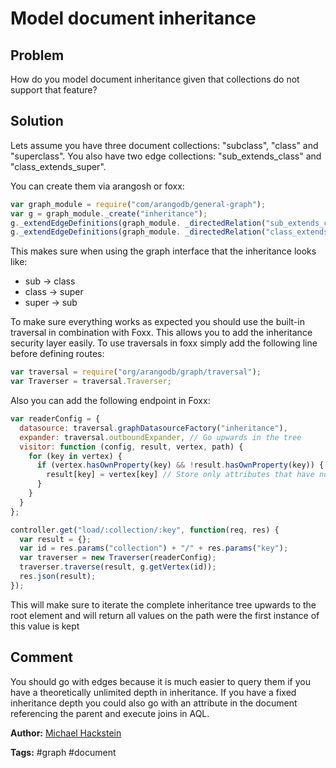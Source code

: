 # Model document inheritance

## Problem

How do you model document inheritance given that collections do not support that feature? 

## Solution

Lets assume you have three document collections: "subclass", "class" and "superclass". You also have two edge collections: "sub_extends_class" and "class_extends_super".

You can create them via arangosh or foxx:

```js
var graph_module = require("com/arangodb/general-graph");
var g = graph_module._create("inheritance");
g._extendEdgeDefinitions(graph_module. _directedRelation("sub_extends_class", ["subclass"], ["class"]));
g._extendEdgeDefinitions(graph_module. _directedRelation("class_extends_super", ["class"], ["superclass"]));
```

This makes sure when using the graph interface that the inheritance looks like:

* sub → class
* class → super
* super → sub

To make sure everything works as expected you should use the built-in traversal in combination with Foxx. This allows you to add the inheritance security layer easily.
To use traversals in foxx simply add the following line before defining routes:

```js
var traversal = require("org/arangodb/graph/traversal");
var Traverser = traversal.Traverser;
```

Also you can add the following endpoint in Foxx:

```js
var readerConfig = {
  datasource: traversal.graphDatasourceFactory("inheritance"),
  expander: traversal.outboundExpander, // Go upwards in the tree
  visitor: function (config, result, vertex, path) {
    for (key in vertex) {
      if (vertex.hasOwnProperty(key) && !result.hasOwnProperty(key)) {
        result[key] = vertex[key] // Store only attributes that have not yet been found
      }
    }
  }
};  

controller.get("load/:collection/:key", function(req, res) {
  var result = {};
  var id = res.params("collection") + "/" + res.params("key");
  var traverser = new Traverser(readerConfig);
  traverser.traverse(result, g.getVertex(id));
  res.json(result);
});
```

This will make sure to iterate the complete inheritance tree upwards to the root element and will return all values on the path
were the first instance of this value is kept

## Comment
You should go with edges because it is much easier to query them if you have a theoretically unlimited depth in inheritance. 
If you have a fixed inheritance depth you could also go with an attribute in the document referencing the parent and execute joins in AQL.


**Author:** [Michael Hackstein](https://github.com/mchacki)

**Tags:** #graph #document